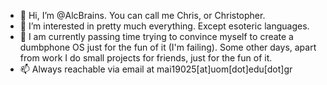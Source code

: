 - 👋 Hi, I’m @AlcBrains. You can call me Chris, or Christopher.
- 👀 I’m interested in pretty much everything. Except esoteric languages.
- 🌱 I am currently passing time trying to convince myself to create a dumbphone OS just for the fun of it (I'm failing).
      Some other days, apart from work I do small projects for friends, just for the fun of it. 
- 📫 Always reachable via email at mai19025[at]uom[dot]edu[dot]gr

<!---
AlcBrains/AlcBrains is a ✨ special ✨ repository because its `README.md` (this file) appears on your GitHub profile.
You can click the Preview link to take a look at your changes.
--->
